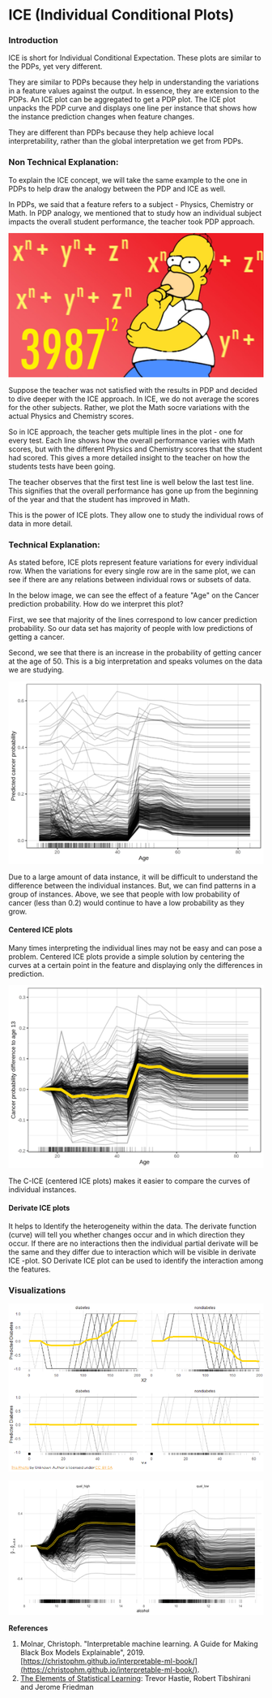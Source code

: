 # ICE \(Individual Conditional Plots\)

### Introduction

ICE is short for Individual Conditional Expectation. These plots are similar to the PDPs, yet very different.

They are similar to PDPs because they help in understanding the variations in a feature values against the output. In essence, they are extension to the PDPs. An ICE plot can be aggregated to get a PDP plot. The ICE plot unpacks the PDP curve and displays one line per instance that shows how the instance prediction changes when feature changes.

‌They are different than PDPs because they help achieve local interpretability, rather than the global interpretation we get from PDPs. 

### **Non Technical Explanation:**

To explain the ICE concept, we will take the same example to the one in PDPs to help draw the analogy between the PDP and ICE as well.

In PDPs, we said that a feature refers to a subject - Physics, Chemistry or Math. In PDP analogy, we mentioned that to study how an individual subject impacts the overall student performance, the teacher took PDP approach. 

![](../.gitbook/assets/image%20%2865%29.png)

Suppose the teacher was not satisfied with the results in PDP and decided to dive deeper with the ICE approach. In ICE, we do not average the scores for the other subjects. Rather, we plot the Math socre variations with the actual Physics and Chemistry scores.

So in ICE approach, the teacher gets multiple lines in the plot - one for every test. Each line shows how the overall performance varies with Math scores, but with the different Physics and Chemistry scores that the student had scored. This gives a more detailed insight to the teacher on how the students tests have been going. 



The teacher observes that the first test line is well below the last test line. This signifies that the overall performance has gone up from the beginning of the year and that the student has improved in Math. 

This is the power of ICE plots. They allow one to study the individual rows of data in more detail.   

### Technical Explanation:

As stated before, ICE plots represent feature variations for every individual row. When the variations for every single row are in the same plot, we can see if there are any relations between individual rows or subsets of data.

In the below image, we can see the effect of a feature "Age" on the Cancer prediction probability. How do we interpret this plot? 

First, we see that majority of the lines correspond to low cancer prediction probability. So our data set has majority of people with low predictions of getting a cancer. 

Second, we see that there is an increase in the probability of getting cancer at the age of 50. This is a big interpretation and speaks volumes on the data we are studying. 



![](../.gitbook/assets/image%20%2837%29.png)

‌Due to a large amount of data instance, it will be difficult to understand the difference between the individual instances. But, we can find patterns in a group of instances. Above, we see that people with low probability of cancer \(less than 0.2\) would continue to have a low probability as they grow. 

#### Centered ICE plots

‌Many times interpreting the individual lines may not be easy and can pose a problem. Centered ICE plots provide a simple solution by centering the curves at a certain point in the feature and displaying only the differences in prediction.

![](../.gitbook/assets/image%20%2836%29.png)

The C-ICE \(centered ICE plots\) makes it easier to compare the curves of individual instances. 

#### Derivate ICE plots

It helps to Identify the heterogeneity within the data. The derivate function \(curve\) will tell you whether changes occur and in which direction they occur. If there are no interactions then the individual partial derivate will be the same and they differ due to interaction which will be visible in derivate ICE -plot. SO Derivate ICE plot can be used to identify the interaction among the features.

### Visualizations

![](../.gitbook/assets/image%20%28120%29.png)

![](../.gitbook/assets/image%20%2864%29.png)



**References**

1. Molnar, Christoph. "Interpretable machine learning. A Guide for Making Black Box Models Explainable", 2019. [https://christophm.github.io/interpretable-ml-book/](https://christophm.github.io/interpretable-ml-book/).
2. [The Elements of Statistical Learning](https://web.stanford.edu/~hastie/ElemStatLearn/): Trevor Hastie,  Robert Tibshirani and  Jerome Friedman

